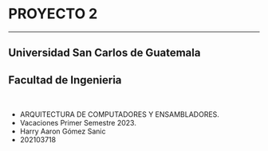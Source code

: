 #     PROYECTO 2

___

## Universidad San Carlos de Guatemala
## Facultad de Ingenieria

<br>

* ARQUITECTURA DE COMPUTADORES Y ENSAMBLADORES.
* Vacaciones Primer Semestre 2023.
* Harry Aaron Gómez Sanic
* 202103718

<br>

